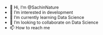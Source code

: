 - 👋 Hi, I’m @SachinNature
- 👀 I’m interested in development 
- 🌱 I’m currently learning Data Science
- 💞️ I’m looking to collaborate on Data Science
- 📫 How to reach me 

<!---
SachinNature/SachinNature is a ✨ special ✨ repository because its `README.md` (this file) appears on your GitHub profile.
You can click the Preview link to take a look at your changes.
--->
